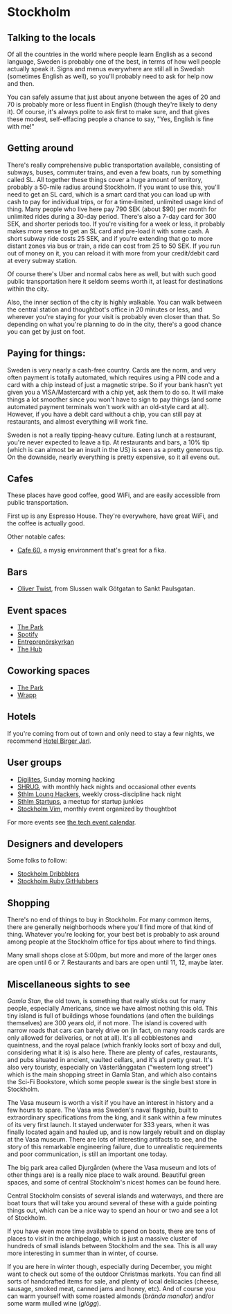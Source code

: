 # Stockholm

## Talking to the locals

Of all the countries in the world where people learn English as a second
language, Sweden is probably one of the best, in terms of how well people
actually speak it. Signs and menus everywhere are still all in Swedish
(sometimes English as well), so you'll probably need to ask for help now and
then.

You can safely assume that just about anyone between the ages of 20 and 70
is probably more or less fluent in English (though they're likely to deny it).
Of course, it's always polite to ask first to make sure, and that gives these
modest, self-effacing people a chance to say, "Yes, English is fine with me!" 

## Getting around

There's really comprehensive public transportation available, consisting of
subways, buses, commuter trains, and even a few boats, run by something called
SL. All together these things cover a huge amount of territory, probably a
50-mile radius around Stockholm. If you want to use this, you'll need to get an
SL card, which is a smart card that you can load up with cash to pay for
individual trips, or for a time-limited, unlimited usage kind of thing. Many
people who live here pay 790 SEK (about $90) per month for unlimited rides
during a 30-day period. There's also a 7-day card for 300 SEK, and shorter
periods too. If you're visiting for a week or less, it probably makes more sense
to get an SL card and pre-load it with some cash. A short subway ride costs 25
SEK, and if you're extending that go to more distant zones via bus or train, a
ride can cost from 25 to 50 SEK. If you run out of money on it, you can reload
it with more from your credit/debit card at every subway station.

Of course there's Uber and normal cabs here as well, but with such good public
transportation here it seldom seems worth it, at least for destinations within
the city.

Also, the inner section of the city is highly walkable. You can walk between the
central station and thoughtbot's office in 20 minutes or less, and wherever
you're staying for your visit is probably even closer than that. So depending on
what you're planning to do in the city, there's a good chance you can get by
just on foot.

## Paying for things:

Sweden is very nearly a cash-free country. Cards are the norm, and very often
payment is totally automated, which requires using a PIN code and a card with a
chip instead of just a magnetic stripe. So if your bank hasn't yet given you a
VISA/Mastercard with a chip yet, ask them to do so.  It will make things a lot
smoother since you won't have to sign to pay things (and some automated payment
terminals won't work with an old-style card at all). However, if you have a debit card without a chip,
you can still pay at restaurants, and almost everything will work fine.

Sweden is not a really tipping-heavy culture. Eating lunch at a restaurant,
you're never expected to leave a tip. At restaurants and bars, a 10% tip (which
is can almost be an insult in the US) is seen as a pretty generous tip. On the
downside, nearly everything is pretty expensive, so it all evens out.

## Cafes

These places have good coffee, good WiFi, and are easily accessible from public
transportation.

First up is any Espresso House. They're everywhere, have great WiFi, and
the coffee is actually good.

Other notable cafes:

* [Cafe 60](http://bit.ly/ZhQo6O), a mysig environment that's great for a fika.

## Bars

* [Oliver Twist](http://bit.ly/ZhQGux), from Slussen walk Götgatan to Sankt
  Paulsgatan.

## Event spaces

* [The Park](http://bit.ly/12pQNkt)
* [Spotify](http://bit.ly/12pQtlM)
* [Entreprenörskyrkan](http://bit.ly/12pQzcY)
* [The Hub](http://bit.ly/12pQF4s)

## Coworking spaces

* [The Park](http://bit.ly/12pQNkt)
* [Wrapp](http://bit.ly/12pS5fl)

## Hotels

If you're coming from out of town and only need to stay a few nights, we
recommend [Hotel Birger Jarl](http://www.birgerjarl.se/).

## User groups

* [Digilites](http://www.meetup.com/Digilites/), Sunday morning hacking
* [SHRUG](http://www.meetup.com/SHRUGse/), with monthly hack nights and
  occasional other events
* [Sthlm Loung Hackers](http://www.meetup.com/STHLM-Lounge-Hackers/),
  weekly cross-discipline hack night
* [Sthlm Startups](http://www.meetup.com/Sthlm-Startups/), a meetup for
  startup junkies
* [Stockholm Vim](http://www.meetup.com/Stockholm-Vim/), monthly event
  organized by thoughtbot

For more events see [the tech event calendar](http://usergroup.se/).

## Designers and developers

Some folks to follow:

* [Stockholm Dribbblers](http://dribbble.com/designers?location=Stockholm)
* [Stockholm Ruby
  GitHubbers](https://github.com/search?type=Users&language=ruby&q=location:stockholm)

## Shopping

There's no end of things to buy in Stockholm. For many common items, there are
generally neighborhoods where you'll find more of that kind of thing. Whatever
you're looking for, your best bet is probably to ask around among people at the
Stockholm office for tips about where to find things.

Many small shops close at 5:00pm, but more and more of the larger ones are open
until 6 or 7.  Restaurants and bars are open until 11, 12, maybe later.

## Miscellaneous sights to see

*Gamla Stan*, the old town, is something that really sticks out for many people,
especially Americans, since we have almost nothing this old. This tiny island is
full of buildings whose foundations (and often the buildings themselves) are 300
years old, if not more. The island is covered with narrow roads that cars can
barely drive on (in fact, on many roads cards are only allowed for deliveries,
or not at all). It's all cobblestones and quaintness, and the royal palace
(which frankly looks sort of boxy and dull, considering what it is) is also
here. There are plenty of cafes, restaurants, and pubs situated in ancient,
vaulted cellars, and it's all pretty great. It's also very touristy, especially
on Västerlånggatan ("western long street") which is the main shopping street in
Gamla Stan, and which also contains the Sci-Fi Bookstore, which some people
swear is the single best store in Stockholm.

The Vasa museum is worth a visit if you have an interest in history and a few
hours to spare. The Vasa was Sweden's naval flagship, built to extraordinary
specifications from the king, and it sank within a few minutes of its very first
launch. It stayed underwater for 333 years, when it was finally located again
and hauled up, and is now largely rebuilt and on display at the Vasa museum.
There are lots of interesting artifacts to see, and the story of this remarkable
engineering failure, due to unrealistic requirements and poor communication, is
still an important one today.

The big park area called Djurgården (where the Vasa museum and lots of other
things are) is a really nice place to walk around. Beautiful green spaces, and
some of central Stockholm's nicest homes can be found here.

Central Stockholm consists of several islands and waterways, and there are boat
tours that will take you around several of these with a guide pointing things
out, which can be a nice way to spend an hour or two and see a lot of Stockholm.

If you have even more time available to spend on boats, there are tons of places
to visit in the archipelago, which is just a massive cluster of hundreds of
small islands between Stockholm and the sea. This is all way more interesting in
summer than in winter, of course.

If you are here in winter though, especially during December, you might want to
check out some of the outdoor Christmas markets. You can find all sorts of
handcrafted items for sale, and plenty of local delicacies (cheese, sausage,
smoked meat, canned jams and honey, etc). And of course you can warm yourself
with some roasted almonds (*brända mandlar*) and/or some warm mulled wine
(*glögg*).
